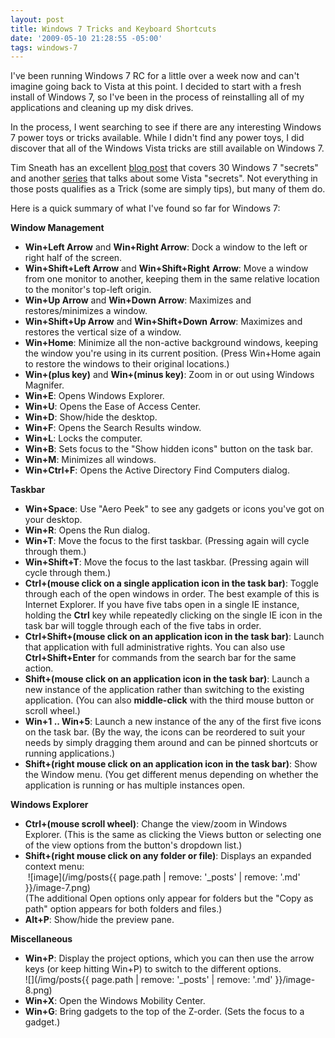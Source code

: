 ```yaml
---
layout: post
title: Windows 7 Tricks and Keyboard Shortcuts
date: '2009-05-10 21:28:55 -05:00'
tags: windows-7
---
```


I've been running Windows 7 RC for a little over a week now and can't imagine going back to Vista at this point. I decided to start with a fresh install of Windows 7, so I've been in the process of reinstalling all of my applications and cleaning up my disk drives.

In the process, I went searching to see if there are any interesting Windows 7 power toys or tricks available. While I didn't find any power toys, I did discover that all of the Windows Vista tricks are still available on Windows 7.

Tim Sneath has an excellent [blog post](http://blogs.msdn.com/tims/archive/2009/01/12/the-bumper-list-of-windows-7-secrets.aspx) that covers 30 Windows 7 "secrets" and another [series](http://blogs.msdn.com/tims/archive/tags/secret/default.aspx) that talks about some Vista "secrets". Not everything in those posts qualifies as a Trick (some are simply tips), but many of them do.

Here is a quick summary of what I've found so far for Windows 7:

**Window Management**

* **Win+Left Arrow** and **Win+Right Arrow**: Dock a window to the left or right half of the screen. 
* **Win+Shift+Left Arrow** and **Win+Shift+Right** **Arrow**: Move a window from one monitor to another, keeping them in the same relative location to the monitor's top-left origin. 
* **Win+Up Arrow** and **Win+Down Arrow**: Maximizes and restores/minimizes a window. 
* **Win+Shift+Up Arrow** and **Win+Shift+Down Arrow**: Maximizes and restores the vertical size of a window. 
* **Win+Home**: Minimize all the non-active background windows, keeping the window you're using in its current position. (Press Win+Home again to restore the windows to their original locations.)
* **Win+(plus key)** and **Win+(minus key)**: Zoom in or out using Windows Magnifer.
* **Win+E**: Opens Windows Explorer.
* **Win+U**: Opens the Ease of Access Center.
* **Win+D**: Show/hide the desktop.
* **Win+F**: Opens the Search Results window.
* **Win+L**: Locks the computer.
* **Win+B**: Sets focus to the "Show hidden icons" button on the task bar.
* **Win+M**: Minimizes all windows.
* **Win+Ctrl+F**: Opens the Active Directory Find Computers dialog.  

**Taskbar**

* **Win+Space**: Use "Aero Peek" to see any gadgets or icons you've got on your desktop. 
* **Win+R**: Opens the Run dialog.
* **Win+T**: Move the focus to the first taskbar. (Pressing again will cycle through them.)
* **Win+Shift+T**: Move the focus to the last taskbar. (Pressing again will cycle through them.)
* **Ctrl+(mouse click on a single application icon in the task bar)**: Toggle through each of the open windows in order. The best example of this is Internet Explorer. If you have five tabs open in a single IE instance, holding the **Ctrl** key while repeatedly clicking on the single IE icon in the task bar will toggle through each of the five tabs in order. 
* **Ctrl+Shift+(mouse click on an application icon in the task bar)**: Launch that application with full administrative rights. You can also use **Ctrl+Shift+Enter** for commands from the search bar for the same action. 
* **Shift+(mouse click on an application icon in the task bar)**: Launch a new instance of the application rather than switching to the existing application. (You can also **middle-click** with the third mouse button or scroll wheel.) 
* **Win+1 .. Win+5**: Launch a new instance of the any of the first five icons on the task bar. (By the way, the icons can be reordered to suit your needs by simply dragging them around and can be pinned shortcuts or running applications.) 
* **Shift+(right mouse click on an application icon in the task bar)**: Show the Window menu. (You get different menus depending on whether the application is running or has multiple instances open.  

**Windows Explorer**

* **Ctrl+(mouse scroll wheel)**: Change the view/zoom in Windows Explorer. (This is the same as clicking the Views button or selecting one of the view options from the button's dropdown list.) 
* **Shift+(right mouse click on any folder or file)**: Displays an expanded context menu:         
 ![image](/img/posts{{ page.path | remove: '_posts' | remove: '.md' }}/image-7.png)         
(The additional Open options only appear for folders but the "Copy as path" option appears for both folders and files.) 
* **Alt+P**: Show/hide the preview pane.  

**Miscellaneous**

* **Win+P**: Display the project options, which you can then use the arrow keys (or keep hitting Win+P) to switch to the different options.         
![](/img/posts{{ page.path | remove: '_posts' | remove: '.md' }}/image-8.png) 
* **Win+X**: Open the Windows Mobility Center. 
* **Win+G**: Bring gadgets to the top of the Z-order. (Sets the focus to a gadget.) 
